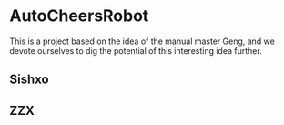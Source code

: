 # AutoCheersRobot
This is a project based on the idea of the manual master Geng, and we devote ourselves to dig the potential of this interesting idea further.

## Sishxo
## ZZX
